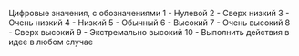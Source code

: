 Цифровые значения, с обозначениями
1 - Нулевой
2 - Сверх низкий
3 - Очень низкий
4 - Низкий
5 - Обычный
6 - Высокий
7 - Очень высокий
8 - Сверх высокий
9 - Экстремально высокий
10 - Выполнить действия в идее в любом случае
